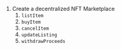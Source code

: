 1. Create a decentralized NFT Marketplace
    1. `listItem`
    2. `buyItem`
    3. `cancelItem`
    4. `updateListing`
    5. `withdrawProceeds`